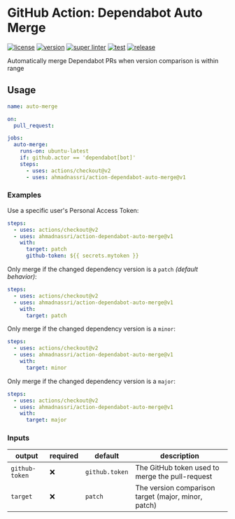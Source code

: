# GitHub Action: Dependabot Auto Merge

[![license][license-img]][license-url]
[![version][version-img]][version-url]
[![super linter][super-linter-img]][super-linter-url]
[![test][test-img]][test-url]
[![release][release-img]][release-url]

[license-url]: LICENSE
[license-img]: https://badgen.net/github/license/ahmadnassri/action-dependabot-auto-merge

[version-url]: https://github.com/ahmadnassri/action-dependabot-auto-merge/releases
[version-img]: https://badgen.net//github/release/ahmadnassri/action-dependabot-auto-merge

[super-linter-url]: https://github.com/ahmadnassri/action-dependabot-auto-merge/actions?query=workflow%3Asuper-linter
[super-linter-img]: https://github.com/ahmadnassri/action-dependabot-auto-merge/workflows/super-linter/badge.svg

[test-url]: https://github.com/ahmadnassri/action-dependabot-auto-merge/actions?query=workflow%3Atest
[test-img]: https://github.com/ahmadnassri/action-dependabot-auto-merge/workflows/test/badge.svg

[release-url]: https://github.com/ahmadnassri/action-dependabot-auto-merge/actions?query=workflow%3Arelease
[release-img]: https://github.com/ahmadnassri/action-dependabot-auto-merge/workflows/release/badge.svg

Automatically merge Dependabot PRs when version comparison is within range

## Usage

```yaml
name: auto-merge

on:
  pull_request:

jobs:
  auto-merge:
    runs-on: ubuntu-latest
    if: github.actor == 'dependabot[bot]'
    steps:
      - uses: actions/checkout@v2
      - uses: ahmadnassri/action-dependabot-auto-merge@v1
```

### Examples

Use a specific user's Personal Access Token:

```yaml
steps:
  - uses: actions/checkout@v2
  - uses: ahmadnassri/action-dependabot-auto-merge@v1
    with:
      target: patch
      github-token: ${{ secrets.mytoken }}
```


Only merge if the changed dependency version is a `patch` _(default behavior)_:

```yaml
steps:
  - uses: actions/checkout@v2
  - uses: ahmadnassri/action-dependabot-auto-merge@v1
    with:
      target: patch
```

Only merge if the changed dependency version is a `minor`:

```yaml
steps:
  - uses: actions/checkout@v2
  - uses: ahmadnassri/action-dependabot-auto-merge@v1
    with:
      target: minor
```

Only merge if the changed dependency version is a `major`:

```yaml
steps:
  - uses: actions/checkout@v2
  - uses: ahmadnassri/action-dependabot-auto-merge@v1
    with:
      target: major
```

### Inputs

| output         | required | default        | description                                         |
| -------------- | -------- | -------------- | --------------------------------------------------- |
| `github-token` | ❌        | `github.token` | The GitHub token used to merge the pull-request     |
| `target`       | ❌        | `patch` | The version comparison target (major, minor, patch) |
